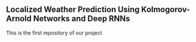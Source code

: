 ## Localized Weather Prediction Using Kolmogorov-Arnold Networks and Deep RNNs

This is the first repository of our project
